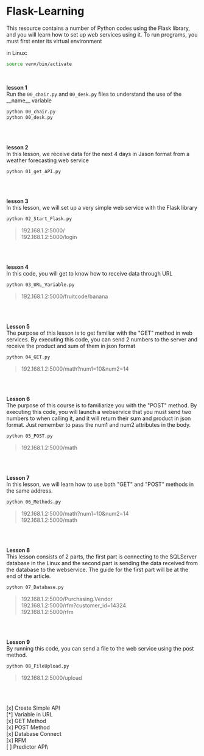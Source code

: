 # Flask-Learning
This resource contains a number of Python codes using the Flask library, and you will learn how to set up web services using it.
To run programs, you must first enter its virtual environment 

in Linux:
```bash
source venv/bin/activate
```
<br />

**lesson 1**\
Run the `00_chair.py` and `00_desk.py` files to understand the use of the \_\_name\_\_ variable
```bash
python 00_chair.py
python 00_desk.py
```
<br />
<br />

**lesson 2**\
In this lesson, we receive data for the next 4 days in Jason format from a weather forecasting web service
```bash
python 01_get_API.py
```
<br />
<br />

**lesson 3**\
In this lesson, we will set up a very simple web service with the Flask library
```bash
python 02_Start_Flask.py
```
> 192.168.1.2:5000/\
> 192.168.1.2:5000/login
<br />
<br />

**lesson 4**\
In this code, you will get to know how to receive data through URL
```bash
python 03_URL_Variable.py
```
> 192.168.1.2:5000/fruitcode/banana
<br />
<br />

**Lesson 5**\
The purpose of this lesson is to get familiar with the "GET" method in web services. By executing this code, you can send 2 numbers to the server and receive the product and sum of them in json format
```bash
python 04_GET.py
```
> 192.168.1.2:5000/math?num1=10&num2=14
<br />
<br />

**Lesson 6**\
The purpose of this course is to familiarize you with the "POST" method. By executing this code, you will launch a webservice that you must send two numbers to when calling it, and it will return their sum and product in json format. Just remember to pass the num1 and num2 attributes in the body.
```bash
python 05_POST.py
```
> 192.168.1.2:5000/math
<br />
<br />

**Lesson 7**\
In this lesson, we will learn how to use both "GET" and "POST" methods in the same address.
```bash
python 06_Methods.py
```
> 192.168.1.2:5000/math?num1=10&num2=14\
> 192.168.1.2:5000/math
<br />
<br />

**Lesson 8**\
This lesson consists of 2 parts, the first part is connecting to the SQLServer database in the Linux and the second part is sending the data received from the database to the webservice. The guide for the first part will be at the end of the article.
```bash
python 07_Database.py
```
> 192.168.1.2:5000/Purchasing.Vendor\
> 192.168.1.2:5000/rfm?customer_id=14324\
> 192.168.1.2:5000/rfm
<br />
<br />

**Lesson 9**\
By running this code, you can send a file to the web service using the post method.
```bash
python 08_FileUpload.py
```
> 192.168.1.2:5000/upload
<br />
<br />

[x] Create Simple API\
[*] Variable in URL\
[x] GET Method\
[x] POST Method\
[x] Database Connect\
[x] RFM\
[ ] Predictor API\

